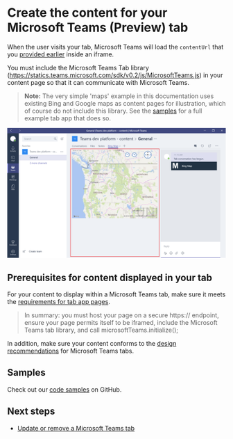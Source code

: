 ﻿# Create the content for your Microsoft Teams (Preview) tab

When the user visits your tab, Microsoft Teams will load the `contentUrl` that you [provided earlier](createconfigpage.md) inside an iframe.

You must include the Microsoft Teams Tab library (https://statics.teams.microsoft.com/sdk/v0.2/js/MicrosoftTeams.js) in your content page so that it can communicate with Microsoft Teams.

>**Note:** The very simple 'maps' example in this documentation uses existing Bing and Google maps as content pages for illustration, which of course do not include this library.  See the [samples](samples.md) for a full example tab app that does so.  

!["Tab with iframed content highlighted."](images/tab_content.png)

## Prerequisites for content displayed in your tab

For your content to display within a Microsoft Teams tab, make sure it meets the [requirements for tab app pages](prerequisites.md).

>In summary: you must host your page on a secure https:// endpoint, ensure your page permits itself to be iframed, include the Microsoft Teams tab library, and call microsoftTeams.initialize();

In addition, make sure your content conforms to the [design recommendations](design.md) for Microsoft Teams tabs.

## Samples

Check out our [code samples](samples.md) on GitHub.

## Next steps

* [Update or remove a Microsoft Teams tab](updateremove.md)

